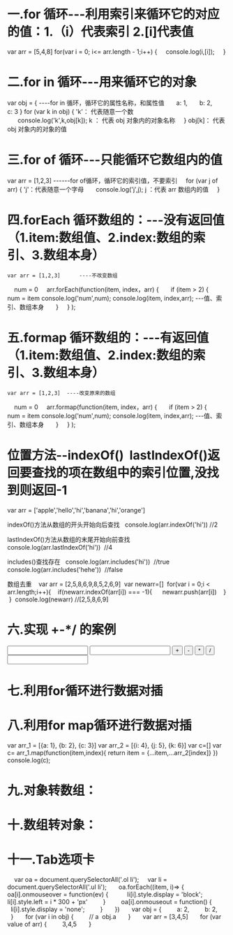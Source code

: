 # 一.for 循环---利用索引来循环它的对应的值：1.（i）代表索引 2.[i]代表值
var arr = [5,4,8]
for(var i = 0; i<= arr.length - 1;i++) {
    console.log(i,[i]);
    }

# 二.for in 循环---用来循环它的对象
var obj = {   ----for in 循环，循环它的属性名称，和属性值
      a: 1,
      b: 2,
      c: 3
}
for (var k in obj) {                 'k'： 代表随意一个数  
      console.log('k',k,obj[k]);      k ： 代表 obj 对象内的对象名称
    }                                 obj[k]： 代表 obj 对象内的对象的值

# 三.for of 循环---只能循环它数组内的值
var arr = [1,2,3]          ------for of循环，循环它的索引值，不要索引
    for (var j of arr) {      'j'：代表随意一个字母
      console.log('j',j);      j ：代表 arr 数组内的值
    }

# 四.forEach 循环数组的：---没有返回值（1.item:数组值、2.index:数组的索引、3.数组本身）
    var arr = [1,2,3]      ----不改变数组
    num = 0
    arr.forEach(function(item, index，arr) {
      if (item > 2) {
        num = item
        console.log('num',num); 
        console.log(item, index,arr); ---值、索引、数组本身
      }
    }
  );

# 五.formap 循环数组的：---有返回值（1.item:数组值、2.index:数组的索引、3.数组本身）
    var arr = [1,2,3]  ----改变原来的数组
    num = 0
    arr.formap(function(item, index，arr) {
      if (item > 2) {
        num = item
        console.log('num',num); 
        console.log(item, index,arr); ---值、索引、数组本身
      }
    }
  );

#  位置方法--indexOf()  lastIndexOf()返回要查找的项在数组中的索引位置,没找到则返回-1
var arr = ['apple','hello','hi','banana','hi','orange']

indexOf()方法从数组的开头开始向后查找
  console.log(arr.indexOf('hi')) //2

lastIndexOf()方法从数组的末尾开始向前查找
  console.log(arr.lastIndexOf('hi'))  //4

includes()查找存在
  console.log(arr.includes('hi'))  //true
  console.log(arr.includes('hehe'))  //false

数组去重
   var arr = [2,5,8,6,9,8,5,2,6,9]
 var newarr=[]
 for(var i = 0;i < arr.length;i++){
   if(newarr.indexOf(arr[i]) === -1){
     newarr.push(arr[i])
   }
 }
 console.log(newarr) //[2,5,8,6,9]

# 六.实现 +-\*/ 的案例
<body>
       <input type="text" id="n1">
       <input type="text" id="n2"> 
       <button id="t1">+</button>
       <button id="t2">-</button>
       <button id="t3">*</button>
       <button id="t4">/</button>
       <input type="text" id="n3">
  </body>
</html>
<script>
      t1.onclick=function(){
        n3.value = +n1.value + +n2.value
      }
      t2.onclick=function(){
        n3.value = +n1.value - +n2.value
      }
      t3.onclick=function(){
        n3.value = +n1.value * +n2.value
      }
      t4.onclick=function(){
        n3.value = +n1.value / +n2.value
      }
</script>

# 七.利用for循环进行数据对插
  <script>
     let arr = [{a: 1}, {b: 2}, {c: 3}]
     let brr = [{i: 4}, {j: 5}, {k: 6}]
     let crr = []
     for(let i=0;i<arr.length;i++){
       let drr = {...arr[i],...brr[i]}
       crr.push(drr)
     }
     console.log(crr);
  </script>


# 八.利用for map循环进行数据对插
var arr_1 = [{a: 1}, {b: 2}, {c: 3}]
var arr_2 = [{i: 4}, {j: 5}, {k: 6}]
var c=[]
var c= arr_1.map(function(item,index){
  return item = {...item,...arr_2[index]}
})
console.log(c);
</script>


# 九.对象转数组：
<script>
  let obj = {
    a:1,
    b:2
  }
  let arr = []
  for(let key in obj){
    arr.push({[key]: obj[key]})
  }
  console.log(arr);
</script>

# 十.数组转对象：
<script>
  let obj = {}
  let arr = [{a:1},{b:3},{c:5},{d:7},{e:9}]
  for (let i=0;i<arr.length;i++) {
    obj[i]=arr[i]
  }
  console.log(obj);
</script>



# 十一.Tab选项卡
    var oa = document.querySelectorAll('.ol li');
    var li = document.querySelectorAll('.ul li');
      oa.forEach((item, i)=> {
        oa[i].onmouseover = function(ev) {
          li[i].style.display = 'block';
          li[i].style.left = i * 300 + 'px'
        }
        oa[i].onmouseout = function() {
          li[i].style.display = 'none';
        }
      })
      var obj = {
        a: 2,
        b: 2,
      }
      for (var i in obj) {
        // a  obj.a
      }
      var arr = [3,4,5]
      for (var value of arr) {
        3,4,5
      }
   

